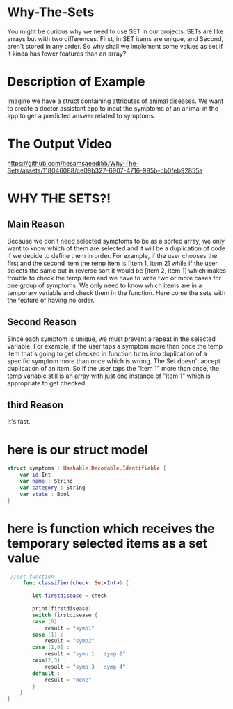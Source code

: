 # Why-The-Sets
You might be curious why we need to use SET in our projects. SETs are like arrays but with two differences. First, in SET items are unique, and Second, aren't stored in any order. So why shall we implement some values as set if it kinda has fewer features than an array?


# Description of Example 

Imagine we have a struct containing attributes of animal diseases. We want to create a doctor assistant app to input the symptoms of an animal in the app to get a predicted answer related to symptoms.

# The Output Video

https://github.com/hesamsaeedi55/Why-The-Sets/assets/118046088/ce09b327-6907-4716-995b-cb0feb92855a

# WHY THE SETS?!
 
## Main Reason

Because we don't need selected symptoms to be as a sorted array, we only want to know which of them are selected and it will be a duplication of code if we decide to define them in order. For example, if the user chooses the first and the second item the temp item is [item 1, item 2] while if the user selects the same but in reverse sort it would be [item 2, item 1] which makes trouble to check the temp item and we have to write two or more cases for one group of symptoms. We only need to know which items are in a temporary variable and check them in the function. Here come the sets with the feature of having no order.

## Second Reason

Since each symptom is unique, we must prevent a repeat in the selected variable. For example, if the user taps a symptom more than once the temp item that's going to get checked in function turns into duplication of a specific symptom more than once which is wrong. The Set doesn't accept duplication of an item. So if the user taps the "item 1" more than once, the temp variable still is an array with just one instance of "item 1" which is appropriate to get checked.

## third Reason

It's fast.



# here is our struct model 

```swift
struct symptoms : Hashable,Decodable,Identifiable {
    var id:Int
    var name : String
    var category : String
    var state : Bool
}
```

# here is function which receives the temporary selected items as a set value

```swift
 //set function
     func classifier(check: Set<Int>) {

        let firstdisease = check
        
        print(firstdisease)
        switch firstdisease {
        case [0] :
            result = "symp1"
        case [1] :
            result = "symp2"
        case [1,0] :
            result = "symp 1 , symp 2"
        case[2,3] :
            result = "symp 3 , symp 4"
        default :
            result = "none"
        }
    }
}
```
 


